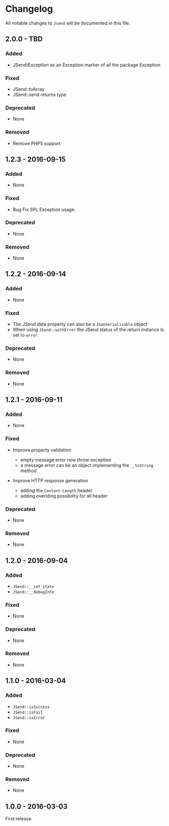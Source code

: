 # Changelog

All notable changes to `Jsend` will be documented in this file.

## 2.0.0 - TBD

### Added

- JSend\Exception as an Exception marker of all the package Exception

### Fixed

- JSend::toArray
- JSend::send returns type

### Deprecated

- None

### Removed

- Remove PHP5 support

## 1.2.3 - 2016-09-15

### Added

- None

### Fixed

- Bug Fix SPL Exception usage.

### Deprecated

- None

### Removed

- None

## 1.2.2 - 2016-09-14

### Added

- None

### Fixed

- The JSend data property can also be a `JsonSerializable` object
- When using `JSend::withError` the JSend status of the return instance is set to `error`.

### Deprecated

- None

### Removed

- None

## 1.2.1 - 2016-09-11

### Added

- None

### Fixed

- Improve property validation
    - empty message error now throw exception
    - a message error can be an object implementing the `__toString` method

- Improve HTTP response generation
    - adding the `Content-Length` header
    - adding overiding possibility for all header

### Deprecated

- None

### Removed

- None

## 1.2.0 - 2016-09-04

### Added

- `JSend::__set_state`
- `JSend::__debugInfo`

### Fixed

- None

### Deprecated

- None

### Removed

- None

## 1.1.0 - 2016-03-04

### Added

- `JSend::isSuccess`
- `JSend::isFail`
- `JSend::isError`

### Fixed

- None

### Deprecated

- None

### Removed

- None

## 1.0.0 - 2016-03-03

First release